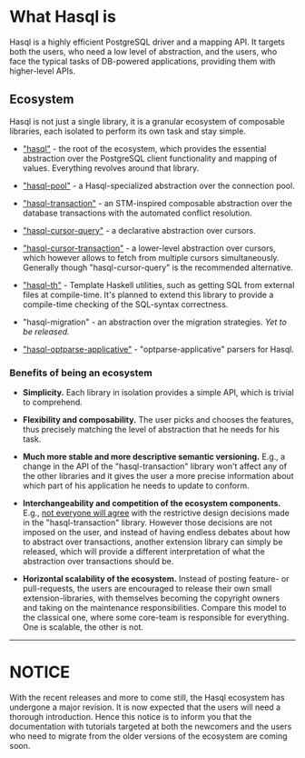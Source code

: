 # What Hasql is

Hasql is a highly efficient PostgreSQL driver and a mapping API. It targets both the users, who need a low level of abstraction, and the users, who face the typical tasks of DB-powered applications, providing them with higher-level APIs.

## Ecosystem

Hasql is not just a single library, it is a granular ecosystem of composable libraries, each isolated to perform its own task and stay simple.

* ["hasql"](https://github.com/nikita-volkov/hasql) - the root of the ecosystem, which provides the essential abstraction over the PostgreSQL client functionality and mapping of values. Everything revolves around that library.

* ["hasql-pool"](https://github.com/nikita-volkov/hasql-pool) - a Hasql-specialized abstraction over the connection pool.

* ["hasql-transaction"](https://github.com/nikita-volkov/hasql-transaction) - an STM-inspired composable abstraction over the database transactions with the automated conflict resolution.

* ["hasql-cursor-query"](https://github.com/nikita-volkov/hasql-cursor-query) - a declarative abstraction over cursors.

* ["hasql-cursor-transaction"](https://github.com/nikita-volkov/hasql-cursor-transaction) - a lower-level abstraction over cursors, which however allows to fetch from multiple cursors simultaneously. Generally though "hasql-cursor-query" is the recommended alternative.

* ["hasql-th"](https://github.com/nikita-volkov/hasql-th) - Template Haskell utilities, such as getting SQL from external files at compile-time. It's planned to extend this library to provide a compile-time checking of the SQL-syntax correctness.

* "hasql-migration" - an abstraction over the migration strategies. *Yet to be released.*

* ["hasql-optparse-applicative"](https://github.com/sannsyn/hasql-optparse-applicative) - "optparse-applicative" parsers for Hasql.

### Benefits of being an ecosystem

* **Simplicity.** Each library in isolation provides a simple API, which is trivial to comprehend.

* **Flexibility and composability.** The user picks and chooses the features, thus precisely matching the level of abstraction that he needs for his task.

* **Much more stable and more descriptive semantic versioning.** E.g., a change in the API of the "hasql-transaction" library won't affect any of the other libraries and it gives the user a more precise information about which part of his application he needs to update to conform.

* **Interchangeability and competition of the ecosystem components.** E.g., [not everyone will agree](https://github.com/nikita-volkov/hasql/issues/41) with the restrictive design decisions made in the "hasql-transaction" library. However those decisions are not imposed on the user, and instead of having endless debates about how to abstract over transactions, another extension library can simply be released, which will provide a different interpretation of what the abstraction over transactions should be.

* **Horizontal scalability of the ecosystem.** Instead of posting feature- or pull-requests, the users are encouraged to release their own small extension-libraries, with themselves becoming the copyright owners and taking on the maintenance responsibilities. Compare this model to the classical one, where some core-team is responsible for everything. One is scalable, the other is not.

---

# NOTICE

With the recent releases and more to come still, the Hasql ecosystem has undergone a major revision. It is now expected that the users will need a thorough introduction. Hence this notice is to inform you that the documentation with tutorials targeted at both the newcomers and the users who need to migrate from the older versions of the ecosystem are coming soon.
